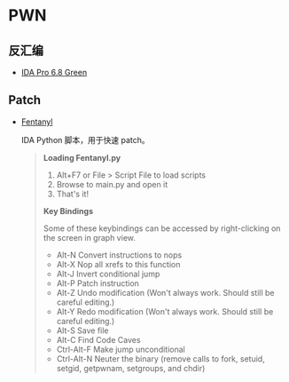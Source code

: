 # PWN

## 反汇编

- [IDA Pro 6.8 Green](http://oioe4uzzu.bkt.clouddn.com/reverse/IDA_Pro_v6.8_and_Hex-Rays_Decompiler_%28ARM,x64,x86%29_Green.rar)

## Patch

* [Fentanyl](https://github.com/isislab/Fentanyl)

  IDA Python 脚本，用于快速 patch。

  > **Loading Fentanyl.py**
  >
  > 1. Alt+F7 or File > Script File to load scripts
  > 2. Browse to main.py and open it
  > 3. That's it!
  >
  > **Key Bindings**
  >
  > Some of these keybindings can be accessed by right-clicking on the screen in graph view.
  >
  > - Alt-N Convert instructions to nops
  > - Alt-X Nop all xrefs to this function
  > - Alt-J Invert conditional jump
  > - Alt-P Patch instruction
  > - Alt-Z Undo modification (Won't always work. Should still be careful editing.)
  > - Alt-Y Redo modification (Won't always work. Should still be careful editing.)
  > - Alt-S Save file
  > - Alt-C Find Code Caves
  > - Ctrl-Alt-F Make jump unconditional
  > - Ctrl-Alt-N Neuter the binary (remove calls to fork, setuid, setgid, getpwnam, setgroups, and chdir)